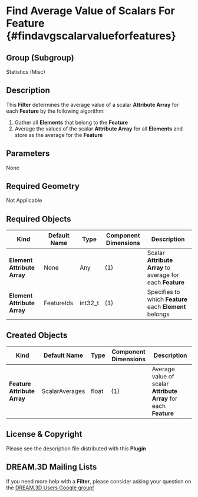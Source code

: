 Find Average Value of Scalars For Feature {#findavgscalarvalueforfeatures}
=============

## Group (Subgroup) ##

Statistics (Misc)

## Description ##

This **Filter** determines the average value of a scalar **Attribute Array** for each **Feature** by the following algorithm:

1. Gather all **Elements** that belong to the **Feature**
2. Average the values of the scalar **Attribute Array** for all **Elements** and store as the average for the **Feature**

## Parameters ##

None

## Required Geometry ##

Not Applicable

## Required Objects ##

| Kind | Default Name | Type | Component Dimensions | Description |
|------|--------------|------|----------------------|-------------|
| **Element Attribute Array**  | None | Any | (1) | Scalar **Attribute Array** to average for each **Feature** |
| **Element Attribute Array** | FeatureIds | int32_t | (1) | Specifies to which **Feature** each **Element** belongs |

## Created Objects ##

| Kind | Default Name | Type | Component Dimensions | Description |
|------|--------------|------|----------------------|-------------|
| **Feature Attribute Array** | ScalarAverages | float | (1) | Average value of scalar **Attribute Array** for each **Feature** |


## License & Copyright ##

Please see the description file distributed with this **Plugin**

## DREAM.3D Mailing Lists ##

If you need more help with a **Filter**, please consider asking your question on the [DREAM.3D Users Google group!](https://groups.google.com/forum/?hl=en#!forum/dream3d-users)


